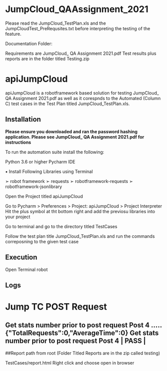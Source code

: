 # JumpCloud_QAAssignment_2021
Please read the JumpCloud_TestPlan.xls and the JumpCloudTest_PreRequsites.txt before interpreting the testing of the feature.

Documentation Folder:

Requirements are JumpCloud_ QA Assignment 2021.pdf
Test results plus reports are in the folder titled Testing.zip



# apiJumpCloud

apiJumpCloud is a robotframework based solution for testing JumpCloud_ QA Assignment 2021.pdf as well as it corespnds to the Automated (Column C) test cases in the Test Plan titled JumpCloud_TestPlan.xls.  

## Installation

**Please ensure you downloaded and ran the password hashing application. Please see JumpCloud_ QA Assignment 2021.pdf for instructions**

To run the automation suite install the following:

Python 3.6 or higher
Pycharm IDE

▪ Install Following Libraries using Terminal

➢ robot framework
➢ requests
➢ robotframework-requests
➢ robotframework-jsonlibrary

Open the Project titled apiJumpCloud

Go to Pycharm > Preferences > Project: apiJumpCloud > Project Interpreter
Hit the plus symbol at tht bottom right and add the previosu libraries into your project

Go to terminal and go to the directory titled TestCases

Follow the test plan title JumpCloud_TestPlan.xls and run the commands correposning to the given test case

## Execution

Open Terminal
robot <FileNmae>

## Logs


Jump TC POST Request                                                          
==============================================================================
Get stats number prior to post request Post 4                         .....{"TotalRequests":0,"AverageTime":0}
Get stats number prior to post request Post 4                         | PASS |
-----------------------------------------------------------------------------

##Report path from root (Folder Titled Reports are in the zip called testing)

TestCases/report.html
Right click and choose open in browser
